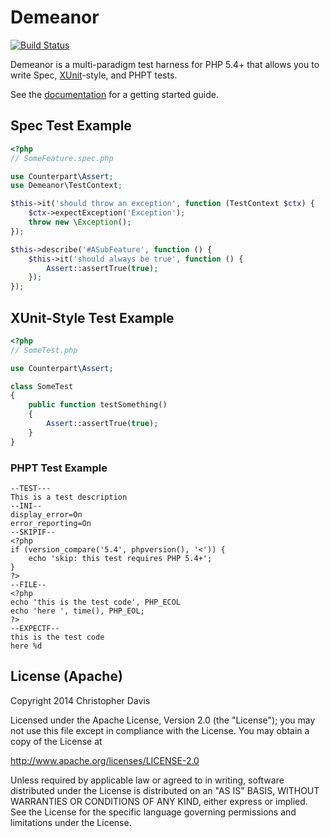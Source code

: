 # Demeanor

[![Build Status](https://travis-ci.org/chrisguitarguy/Demeanor.svg?branch=master)](https://travis-ci.org/chrisguitarguy/Demeanor)

Demeanor is a multi-paradigm test harness for PHP 5.4+ that  allows you to write
Spec, [XUnit](http://en.wikipedia.org/wiki/XUnit)-style, and PHPT tests.

See the [documentation](http://docs.demeanorphp.org/en/latest/#getting-started)
for a getting started guide.

## Spec Test Example

```php
<?php
// SomeFeature.spec.php

use Counterpart\Assert;
use Demeanor\TestContext;

$this->it('should throw an exception', function (TestContext $ctx) {
    $ctx->expectException('Exception');
    throw new \Exception();
});

$this->describe('#ASubFeature', function () {
    $this->it('should always be true', function () {
        Assert::assertTrue(true);
    });
});
```

## XUnit-Style Test Example

```php
<?php
// SomeTest.php

use Counterpart\Assert;

class SomeTest
{
    public function testSomething()
    {
        Assert::assertTrue(true);
    }
}
```

### PHPT Test Example

```
--TEST---
This is a test description
--INI--
display_error=On
error_reporting=On
--SKIPIF--
<?php
if (version_compare('5.4', phpversion(), '<')) {
    echo 'skip: this test requires PHP 5.4+';
}
?>
--FILE--
<?php
echo 'this is the test code', PHP_ECOL
echo 'here ', time(), PHP_EOL;
?>
--EXPECTF--
this is the test code
here %d
```

## License (Apache)

Copyright 2014 Christopher Davis

Licensed under the Apache License, Version 2.0 (the "License");
you may not use this file except in compliance with the License.
You may obtain a copy of the License at

http://www.apache.org/licenses/LICENSE-2.0

Unless required by applicable law or agreed to in writing, software
distributed under the License is distributed on an "AS IS" BASIS,
WITHOUT WARRANTIES OR CONDITIONS OF ANY KIND, either express or implied.
See the License for the specific language governing permissions and
limitations under the License.
